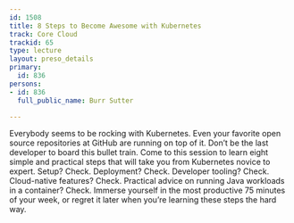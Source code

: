 ```yaml
---
id: 1508
title: 8 Steps to Become Awesome with Kubernetes
track: Core Cloud
trackid: 65
type: lecture
layout: preso_details
primary:
  id: 836
persons:
- id: 836
  full_public_name: Burr Sutter

---
```

Everybody seems to be rocking with Kubernetes. Even your favorite open source repositories at GitHub are running on top of it. Don’t be the last developer to board this bullet train. Come to this session to learn eight simple and practical steps that will take you from Kubernetes novice to expert. Setup? Check. Deployment? Check. Developer tooling? Check. Cloud-native features? Check. Practical advice on running Java workloads in a container? Check. Immerse yourself in the most productive 75 minutes of your week, or regret it later when you’re learning these steps the hard way.